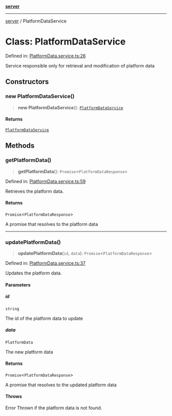 [**server**](../README.md)

***

[server](../globals.md) / PlatformDataService

# Class: PlatformDataService

Defined in: [PlatformData.service.ts:26](https://github.com/Fatjon-Gash1/edge-tech/blob/dd4dbe3ef2bb1640eb688285399d259174ec7226/services/PlatformData.service.ts#L26)

Service responsible only for retrieval and modification of platform data

## Constructors

### new PlatformDataService()

> **new PlatformDataService**(): [`PlatformDataService`](PlatformDataService.md)

#### Returns

[`PlatformDataService`](PlatformDataService.md)

## Methods

### getPlatformData()

> **getPlatformData**(): `Promise`\<`PlatformDataResponse`\>

Defined in: [PlatformData.service.ts:59](https://github.com/Fatjon-Gash1/edge-tech/blob/dd4dbe3ef2bb1640eb688285399d259174ec7226/services/PlatformData.service.ts#L59)

Retrieves the platform data.

#### Returns

`Promise`\<`PlatformDataResponse`\>

A promise that resolves to the platform data

***

### updatePlatformData()

> **updatePlatformData**(`id`, `data`): `Promise`\<`PlatformDataResponse`\>

Defined in: [PlatformData.service.ts:37](https://github.com/Fatjon-Gash1/edge-tech/blob/dd4dbe3ef2bb1640eb688285399d259174ec7226/services/PlatformData.service.ts#L37)

Updates the platform data.

#### Parameters

##### id

`string`

The id of the platform data to update

##### data

`PlatformData`

The new platform data

#### Returns

`Promise`\<`PlatformDataResponse`\>

A promise that resolves to the updated platform data

#### Throws

Error
Thrown if the platform data is not found.
